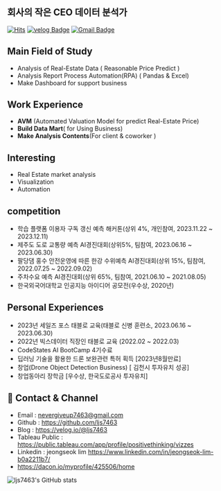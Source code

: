 ## 회사의 작은 CEO 데이터 분석가
[![Hits](https://hits.seeyoufarm.com/api/count/incr/badge.svg?url=https%3A%2F%2Fgithub.com%2Fljs7463&count_bg=%23DD727D&title_bg=%23CD3939&icon=&icon_color=%23CF9494&title=visit&edge_flat=false)](https://hits.seeyoufarm.com) [![velog Badge](http://img.shields.io/badge/-Study%20blog-black?style=flat-square&logo=velog.io&link=https://velog.io/@ljs7463)](https://velog.io/@ljs7463) [![Gmail Badge](https://img.shields.io/badge/Gmail-D14836?style=flat&logo=Gmail&logoColor=white)](mailto:nevergiveup7463@gmail.com)

## Main Field of Study
- Analysis of Real-Estate Data ( Reasonable Price Predict )
- Analysis Report Process Automation(RPA) ( Pandas & Excel)
- Make Dashboard for support business

## Work Experience

- **AVM** (Automated Valuation Model for predict Real-Estate Price)
- **Build Data Mart**( for Using Business)
- **Make Analysis Contents**(For client & coworker )

## Interesting

- Real Estate market analysis
- Visualization
- Automation

## competition

- 학습 플랫폼 이용자 구독 갱신 예측 해커톤(상위 4%, 개인참여, 2023.11.22 ~ 2023.12.11)
- 제주도 도로 교통량 예측 AI경진대회(상위5%, 팀참여, 2023.06.16 ~ 2023.06.30)
- 팔당댐 홍수 안전운영에 따른 한강 수위예측 AI경진대회(상위 15%, 팀참여, 2022.07.25 ~ 2022.09.02)
- 주차수요 예측 AI경진대회(상위 65%, 팀참여, 2021.06.10 ~ 2021.08.05)
- 한국외국어대학교 인공지능 아이디어 공모전(우수상, 2020년)

## Personal Experiences

- 2023년 세일즈 포스 태블로 교육(태블로 신병 훈련소, 2023.06.16 ~ 2023.06.30)
- 2022년 빅스데이터 직장인 태블로 교육 (2022.02 ~ 2022.03)
- CodeStates AI BootCamp 4기수료
- 딥러닝 기술을 활용한 드론 보완관련 특허 획득 [2023년8월만료]
- 창업(Drone Object Detection Business) [ 김천시 투자유치 성공]
- 창업동아리 장학금 [우수상, 한국도로공사 투자유치]

## 💼 Contact & Channel 

 - Email : nevergiveup7463@gmail.com 
 - Github : https://github.com/ljs7463
 - Blog : https://velog.io/@ljs7463
 - Tableau Public : https://public.tableau.com/app/profile/positivethinking/vizzes
 - Linkedin : jeongseok lim <https://www.linkedin.com/in/jeongseok-lim-b0a2211b7/>
 - https://dacon.io/myprofile/425506/home



![ljs7463's GitHub stats](https://github-readme-stats.vercel.app/api?username=ljs7463&show_icons=true&theme=radical)

